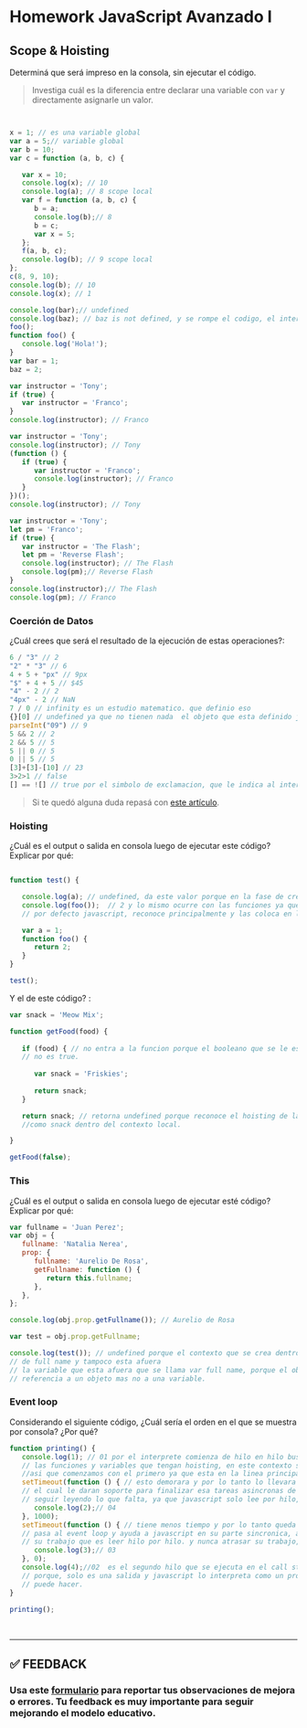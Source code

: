# Homework JavaScript Avanzado I

## Scope & Hoisting

Determiná que será impreso en la consola, sin ejecutar el código.

> Investiga cuál es la diferencia entre declarar una variable con `var` y directamente asignarle un valor.

```javascript


x = 1; // es una variable global 
var a = 5;// variable global
var b = 10;
var c = function (a, b, c) {

   var x = 10;
   console.log(x); // 10
   console.log(a); // 8 scope local 
   var f = function (a, b, c) {
      b = a;
      console.log(b);// 8
      b = c;
      var x = 5;
   };
   f(a, b, c);
   console.log(b); // 9 scope local
};
c(8, 9, 10);
console.log(b); // 10
console.log(x); // 1
```

```javascript
console.log(bar);// undefined
console.log(baz); // baz is not defined, y se rompe el codigo, el interprete llega hasta aqui. 
foo(); 
function foo() {
   console.log('Hola!');
}
var bar = 1; 
baz = 2;
```

```javascript
var instructor = 'Tony';
if (true) {
   var instructor = 'Franco';
}
console.log(instructor); // Franco
```

```javascript
var instructor = 'Tony';
console.log(instructor); // Tony
(function () {
   if (true) {
      var instructor = 'Franco';
      console.log(instructor); // Franco
   }
})();
console.log(instructor); // Tony
```

```javascript
var instructor = 'Tony';
let pm = 'Franco';
if (true) {
   var instructor = 'The Flash';
   let pm = 'Reverse Flash';
   console.log(instructor); // The Flash
   console.log(pm);// Reverse Flash
}
console.log(instructor);// The Flash
console.log(pm); // Franco
```

### Coerción de Datos

¿Cuál crees que será el resultado de la ejecución de estas operaciones?:

```javascript
6 / "3" // 2
"2" * "3" // 6
4 + 5 + "px" // 9px
"$" + 4 + 5 // $45
"4" - 2 // 2
"4px" - 2 // NaN
7 / 0 // infinity es un estudio matematico. que definio eso 
{}[0] // undefined ya que no tienen nada  el objeto que esta definido junto al arreglo.
parseInt("09") // 9 
5 && 2 // 2
2 && 5 // 5
5 || 0 // 5
0 || 5 // 5
[3]+[3]-[10] // 23
3>2>1 // false
[] == ![] // true por el simbolo de exclamacion, que le indica al interprete que lo reconozca como lo contrario, es decir si es false, dara true, si no fuera por ese signo, daria false, porque el valor de referencia que tiene un arreglo no es igual que otro. 
```

> Si te quedó alguna duda repasá con [este artículo](http://javascript.info/tutorial/object-conversion).

### Hoisting

¿Cuál es el output o salida en consola luego de ejecutar este código? Explicar por qué:

```javascript

function test() {

   console.log(a); // undefined, da este valor porque en la fase de creacion reconoce su hoisting
   console.log(foo());  // 2 y lo mismo ocurre con las funciones ya que el call stack que tiene
   // por defecto javascript, reconoce principalmente y las coloca en la parte superior del contexto global, esto se le llama hoisting y solo ocurre con las variables declaradas con var y funciones. 

   var a = 1;
   function foo() {
      return 2;
   }
}

test(); 
```

Y el de este código? :

```javascript
var snack = 'Meow Mix';

function getFood(food) {
   
   if (food) { // no entra a la funcion porque el booleano que se le esta pasando por parametro 
   // no es true. 
      
      var snack = 'Friskies';
   
      return snack;
   }

   return snack; // retorna undefined porque reconoce el hoisting de la variable declarada 
   //como snack dentro del contexto local. 

}

getFood(false);

```

### This

¿Cuál es el output o salida en consola luego de ejecutar esté código? Explicar por qué:

```javascript
var fullname = 'Juan Perez';
var obj = {
   fullname: 'Natalia Nerea',
   prop: {
      fullname: 'Aurelio De Rosa',
      getFullname: function () {
         return this.fullname;
      },
   },
};

console.log(obj.prop.getFullname()); // Aurelio de Rosa

var test = obj.prop.getFullname;

console.log(test()); // undefined porque el contexto que se crea dentro de la funcion no reconoce la propiedad
// de full name y tampoco esta afuera 
// la variable que esta afuera que se llama var full name, porque el objeto this esta haciendo
// referencia a un objeto mas no a una variable.  
```

### Event loop

Considerando el siguiente código, ¿Cuál sería el orden en el que se muestra por consola? ¿Por qué?

```javascript
function printing() {
   console.log(1); // 01 por el interprete comienza de hilo en hilo buscando en la fase de creacion
   // las funciones y variables que tengan hoisting, en este contexto solo vemos las salidas.
   //asi que comenzamos con el primero ya que esta en la linea principal de la funcion
   setTimeout(function () { // esto demorara y por lo tanto lo llevara a su web apis
   // el cual le daran soporte para finalizar esa tareas asincronas de forma, que pueda
   // seguir leyendo lo que falta, ya que javascript solo lee por hilo, es decir por linea 
      console.log(2);// 04
   }, 1000);
   setTimeout(function () { // tiene menos tiempo y por lo tanto queda de tercero pero igualmente
   // pasa al event loop y ayuda a javascript en su parte sincronica, a que no se demore haciendo
   // su trabajo que es leer hilo por hilo. y nunca atrasar su trabajo, sincronico 
      console.log(3);// 03
   }, 0);
   console.log(4);//02  es el segundo hilo que se ejecuta en el call stack de javascript, 
   // porque, solo es una salida y javascript lo interpreta como un proceso sincrinico que el mismo
   // puede hacer. 
}

printing();
```

</br >

---

## **✅ FEEDBACK**

### Usa este [**formulario**](https://docs.google.com/forms/d/e/1FAIpQLSe1MybH_Y-xcp1RP0jKPLndLdJYg8cwyHkSb9MwSrEjoxyzWg/viewform) para reportar tus observaciones de mejora o errores. Tu feedback es muy importante para seguir mejorando el modelo educativo.
